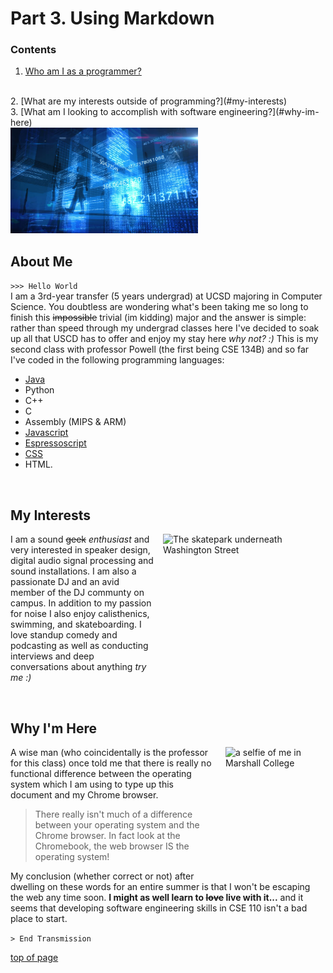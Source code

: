 # Part 3. Using Markdown

### Contents
1. [Who am I as a programmer?](#about-me)
<br>
2. [What are my interests outside of programming?](#my-interests)
<br>
3. [What am I looking to accomplish with software engineering?](#why-im-here)

<br>

<img src="images/FlavoredRainDrop.png" alt="Code visualized in vibrant blue." width="300"/>

## About Me
```>>> Hello World```
<br>
I am a 3rd-year transfer (5 years undergrad) at UCSD majoring in Computer Science. You doubtless are wondering what's been taking me so long to finish this ~~impossible~~ trivial (im kidding) major and the answer is simple: rather than speed through my undergrad classes here I've decided to soak up all that USCD has to offer and enjoy my stay here *why not? :)*
This is my second class with professor Powell (the first being CSE 134B) and so far I've coded in the following programming languages:
* [Java](https://www.java.com/en/download/)
* Python
*  C++
*  C
*  Assembly (MIPS & ARM)
*  [Javascript](https://developer.mozilla.org/en-US/docs/Web/javascript)
*  [Espressoscript](clarification.md)
*  [CSS](https://www.youtube.com/watch?v=dQw4w9WgXcQ)
*  HTML.

<br>

## My Interests

<img src="images/MonochromeGeometry.png" alt="The skatepark underneath Washington Street" style="float:right;width:260px;height:210px;padding-left:15px"/>

I am a sound ~~geek~~ *enthusiast* and very interested in speaker design, digital audio signal processing and sound installations. I am also a passionate DJ and an avid member of the DJ communty on campus. In addition to my passion for noise I also enjoy calisthenics, swimming, and skateboarding. I love standup comedy and podcasting as well as conducting interviews and deep conversations about anything *try me :)*

<br>

## Why I'm Here

<img src="images/SchoolboySelfie.jpg" alt="a selfie of me in Marshall College" width="200" style="float:right;width:160px;height:200px;padding-left:15px"/>

A wise man (who coincidentally is the professor for this class) once told me that there is really no functional difference between the operating system which I am using to type up this document and my Chrome browser. 
>There really isn't much of a difference between
>your operating system and the Chrome browser. In fact look at the Chromebook, the web browser IS the operating system!

 My conclusion (whether correct or not) after dwelling on these words for an entire summer is that I won't be escaping the web any time soon. **I might as well learn to ~~love~~ live with it...** and it seems that developing software engineering skills in CSE 110 isn't a bad place to start.

 ```> End Transmission```

[top of page](#)
